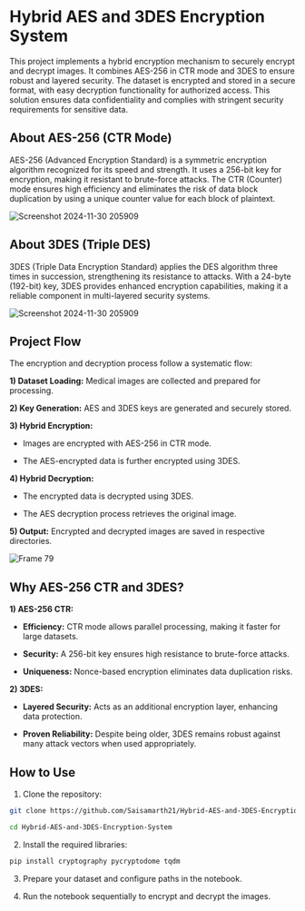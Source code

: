 
# Hybrid AES and 3DES Encryption System

This project implements a hybrid encryption mechanism to securely encrypt and decrypt images. It combines AES-256 in CTR mode and 3DES to ensure robust and layered security. The dataset is encrypted and stored in a secure format, with easy decryption functionality for authorized access. This solution ensures data confidentiality and complies with stringent security requirements for sensitive data.

## About AES-256 (CTR Mode)
AES-256 (Advanced Encryption Standard) is a symmetric encryption algorithm recognized for its speed and strength. It uses a 256-bit key for encryption, making it resistant to brute-force attacks. The CTR (Counter) mode ensures high efficiency and eliminates the risk of data block duplication by using a unique counter value for each block of plaintext.

![Screenshot 2024-11-30 205909](https://github.com/user-attachments/assets/6f550249-0e0b-43b0-9d7b-b7855d420e8c)


## About 3DES (Triple DES)
3DES (Triple Data Encryption Standard) applies the DES algorithm three times in succession, strengthening its resistance to attacks. With a 24-byte (192-bit) key, 3DES provides enhanced encryption capabilities, making it a reliable component in multi-layered security systems.

![Screenshot 2024-11-30 205909](https://www.splunk.com/content/dam/splunk-blogs/images/en_us/2023/02/triple-des2.png)

## Project Flow

The encryption and decryption process follow a systematic flow:

**1) Dataset Loading:** Medical images are collected and prepared for processing.

**2) Key Generation:** AES and 3DES keys are generated and securely stored.


**3) Hybrid Encryption:**

- Images are encrypted with AES-256 in CTR mode.

- The AES-encrypted data is further encrypted using 3DES.


**4) Hybrid Decryption:**

- The encrypted data is decrypted using 3DES.

- The AES decryption process retrieves the original image.

**5) Output:** Encrypted and decrypted images are saved in respective directories.

![Frame 79](https://github.com/user-attachments/assets/10483ef2-847a-4eb6-9c2e-91813ff77d06)


## Why AES-256 CTR and 3DES?

**1) AES-256 CTR:**

- **Efficiency:** CTR mode allows parallel processing, making it faster for large datasets.

- **Security:** A 256-bit key ensures high resistance to brute-force attacks.

- **Uniqueness:** Nonce-based encryption eliminates data duplication risks.

**2) 3DES:**

- **Layered Security:** Acts as an additional encryption layer, enhancing data protection.

- **Proven Reliability:** Despite being older, 3DES remains robust against many attack vectors when used appropriately.

## How to Use

1) Clone the repository:

```bash
git clone https://github.com/Saisamarth21/Hybrid-AES-and-3DES-Encryption-System.git

cd Hybrid-AES-and-3DES-Encryption-System
```

2) Install the required libraries: 
```bash
pip install cryptography pycryptodome tqdm
```

3) Prepare your dataset and configure paths in the notebook.

4) Run the notebook sequentially to encrypt and decrypt the images.


